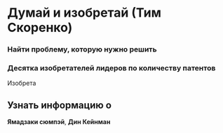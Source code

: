 # Думай и изобретай (Тим Скоренко)

### Найти проблему, которую нужно решить

### Десятка изобретателей лидеров по количеству патентов

Изобрета
















## Узнать информацию о
**Ямадзаки сюмпэй**, **Дин Кейнман**